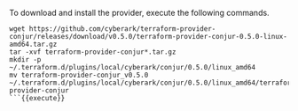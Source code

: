 
To download and install the provider, execute the following commands.

```
wget https://github.com/cyberark/terraform-provider-conjur/releases/download/v0.5.0/terraform-provider-conjur-0.5.0-linux-amd64.tar.gz
tar -xvf terraform-provider-conjur*.tar.gz
mkdir -p ~/.terraform.d/plugins/local/cyberark/conjur/0.5.0/linux_amd64
mv terraform-provider-conjur_v0.5.0  ~/.terraform.d/plugins/local/cyberark/conjur/0.5.0/linux_amd64/terraform-provider-conjur
```{{execute}}
